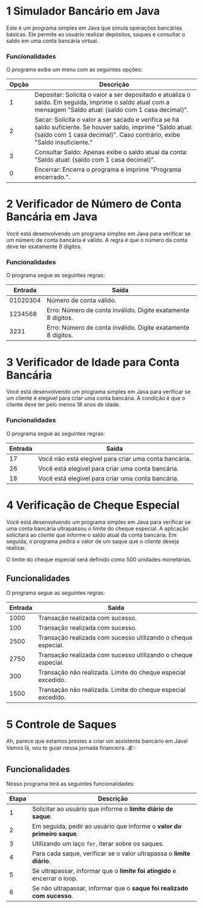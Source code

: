 # 1 Simulador Bancário em Java

Este é um programa simples em Java que simula operações bancárias básicas. Ele permite ao usuário realizar depósitos, saques e consultar o saldo em uma conta bancária virtual.

### Funcionalidades

O programa exibe um menu com as seguintes opções:

| Opção | Descrição |
|-------|-----------|
| 1     | Depositar: Solicita o valor a ser depositado e atualiza o saldo. Em seguida, imprime o saldo atual com a mensagem "Saldo atual: {saldo com 1 casa decimal}". |
| 2     | Sacar: Solicita o valor a ser sacado e verifica se há saldo suficiente. Se houver saldo, imprime "Saldo atual: {saldo com 1 casa decimal}". Caso contrário, exibe "Saldo insuficiente." |
| 3     | Consultar Saldo: Apenas exibe o saldo atual da conta: "Saldo atual: {saldo com 1 casa decimal}". |
| 0     | Encerrar: Encerra o programa e imprime "Programa encerrado.". |


# 2 Verificador de Número de Conta Bancária em Java

Você está desenvolvendo um programa simples em Java para verificar se um número de conta bancária é válido. A regra é que o número da conta deve ter exatamente 8 dígitos.

### Funcionalidades

O programa segue as seguintes regras:

| Entrada   | Saída                                           |
|-----------|-------------------------------------------------|
| 01020304  | Número de conta válido.                         |
| 1234568   | Erro: Número de conta inválido. Digite exatamente 8 dígitos. |
| 3231      | Erro: Número de conta inválido. Digite exatamente 8 dígitos. |


# 3 Verificador de Idade para Conta Bancária

Você está desenvolvendo um programa simples em Java para verificar se um cliente é elegível para criar uma conta bancária. A condição é que o cliente deve ter pelo menos 18 anos de idade.

### Funcionalidades

O programa segue as seguintes regras:

| Entrada | Saída                                           |
|---------|-------------------------------------------------|
| 17      | Você não está elegível para criar uma conta bancária. |
| 26      | Você está elegível para criar uma conta bancária. |
| 18      | Você está elegível para criar uma conta bancária. |

# 4 Verificação de Cheque Especial

Você está desenvolvendo um programa simples em Java para verificar se uma conta bancária ultrapassou o limite do cheque especial. A aplicação solicitará ao cliente que informe o saldo atual da conta bancária. Em seguida, o programa pedirá o valor de um saque que o cliente deseja realizar.

O limite do cheque especial será definido como 500 unidades monetárias.

## Funcionalidades

O programa segue as seguintes regras:

| Entrada | Saída                                           |
|---------|-------------------------------------------------|
| 1000    | Transação realizada com sucesso.                |
| 100     | Transação realizada com sucesso.                |
| 2500    | Transação realizada com sucesso utilizando o cheque especial. |
| 2750    | Transação realizada com sucesso utilizando o cheque especial. |
| 300     | Transação não realizada. Limite do cheque especial excedido. |
| 1500    | Transação não realizada. Limite do cheque especial excedido. |

# 5 Controle de Saques

Ah, parece que estamos prestes a criar um assistente bancário em Java! Vamos lá, vou te guiar nessa jornada financeira. 💰✨

## Funcionalidades

Nosso programa terá as seguintes funcionalidades:

| Etapa | Descrição |
|-------|-----------|
| 1     | Solicitar ao usuário que informe o **limite diário de saque**. |
| 2     | Em seguida, pedir ao usuário que informe o **valor do primeiro saque**. |
| 3     | Utilizando um laço `for`, iterar sobre os saques. |
| 4     | Para cada saque, verificar se o valor ultrapassa o **limite diário**. |
| 5     | Se ultrapassar, informar que o **limite foi atingido** e encerrar o loop. |
| 6     | Se não ultrapassar, informar que o **saque foi realizado com sucesso**. |



